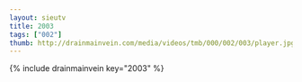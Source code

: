 ```yaml
--- 
layout: sieutv
title: 2003
tags: ["002"]
thumb: http://drainmainvein.com/media/videos/tmb/000/002/003/player.jpg
---
```

{% include drainmainvein key="2003" %} 

